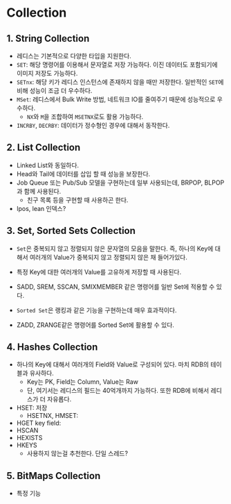 # Collection
## 1. String Collection
- 레디스는 기본적으로 다양한 타입을 지원한다.
- `SET`: 해당 명령어를 이용해서 문자열로 저장 가능하다. 이진 데이터도 포함되기에 이미지 저장도 가능하다.
- `SETnx`: 해당 키가 레디스 인스턴스에 존재하지 않을 때만 저장한다. 일반적인 `SET`에 비해 성능이 조금 더 우수하다.
- `MSet`: 레디스에서 Bulk Write 방법, 네트워크 IO를 줄여주기 때문에 성능적으로 우수하다.
	- `NX`와 `M`을 조합하여 `MSETNX`로도 활용 가능하다.
- `INCRBY`, `DECRBY`: 데이터가 정수형인 경우에 대해서 동작한다.

## 2. List Collection
- Linked List와 동일하다.
- Head와 Tail에 데이터를 삽입 할 때 성능을 보장한다.
- Job Queue 또는 Pub/Sub 모델을 구현하는데 일부 사용되는데, BRPOP, BLPOP과 함께 사용된다.
	- 친구 목록 등을 구현할 때 사용하곤 한다.
- lpos, lean 인덱스?

## 3. Set, Sorted Sets Collection
- `Set`은 중복되지 않고 정렬되지 않은 문자열의 모음을 말한다. 즉, 하나의 Key에 대해서 여러개의 Value가 중복되지 않고 정렬되지 않은 채 들어가있다.
- 특정 Key에 대한 여러개의 Value를 고유하게 저장할 때 사용된다.
- SADD, SREM, SSCAN, SMIXMEMBER 같은 명령어를 일반 Set에 적용할 수 있다.

- `Sorted Set`은 랭킹과 같은 기능을 구현하는데 매우 효과적이다.
- ZADD, ZRANGE같은 명령어를 Sorted Set에 활용할 수 있다.

## 4. Hashes Collection
- 하나의 Key에 대해서 여러개의 Field와 Value로 구성되어 있다. 마치 RDB의 테이블과 유사하다.
	- Key는 PK, Field는 Column, Value는 Raw
	- 단, 여기서는 레디스의 필드는 40억개까지 가능하다. 또한 RDB에 비해서 레디스가 더 자유롭다.
- HSET: 저장
	- HSETNX, HMSET: 
- HGET key field: 
- HSCAN
- HEXISTS
- HKEYS
	- 사용하지 않는걸 추천한다. 단일 스레드?


## 5. BitMaps Collection

- 특정 기능
